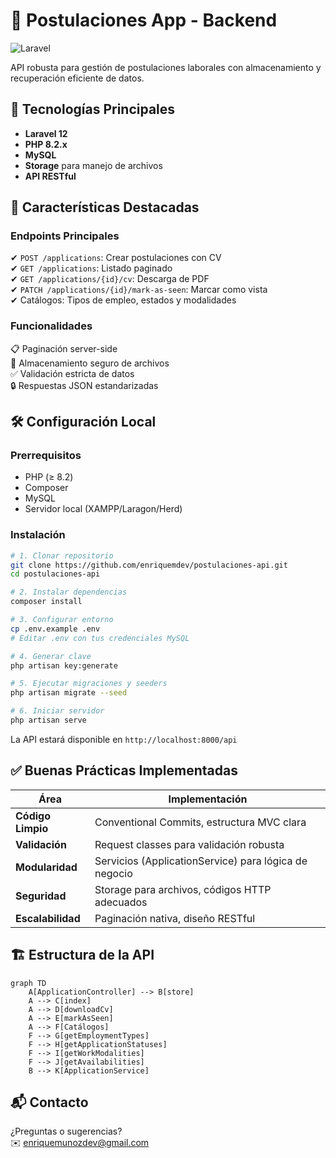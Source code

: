 # 📄 Postulaciones App - Backend

![Laravel](https://img.shields.io/badge/Laravel-12-FF2D20?logo=laravel)

API robusta para gestión de postulaciones laborales con almacenamiento y recuperación eficiente de datos.

## 🚀 Tecnologías Principales

- **Laravel 12**
- **PHP 8.2.x**
- **MySQL**
- **Storage** para manejo de archivos
- **API RESTful**

## 🌟 Características Destacadas

### Endpoints Principales
✔ `POST /applications`: Crear postulaciones con CV  
✔ `GET /applications`: Listado paginado  
✔ `GET /applications/{id}/cv`: Descarga de PDF  
✔ `PATCH /applications/{id}/mark-as-seen`: Marcar como vista  
✔ Catálogos: Tipos de empleo, estados y modalidades  

### Funcionalidades
📋 Paginación server-side  
📄 Almacenamiento seguro de archivos  
✅ Validación estricta de datos  
🔒 Respuestas JSON estandarizadas  

## 🛠️ Configuración Local

### Prerrequisitos
- PHP (≥ 8.2)
- Composer
- MySQL
- Servidor local (XAMPP/Laragon/Herd)

### Instalación
```bash
# 1. Clonar repositorio
git clone https://github.com/enriquemdev/postulaciones-api.git
cd postulaciones-api

# 2. Instalar dependencias
composer install

# 3. Configurar entorno
cp .env.example .env
# Editar .env con tus credenciales MySQL

# 4. Generar clave
php artisan key:generate

# 5. Ejecutar migraciones y seeders
php artisan migrate --seed

# 6. Iniciar servidor
php artisan serve
```

La API estará disponible en `http://localhost:8000/api`

## ✅ Buenas Prácticas Implementadas

| Área               | Implementación                                                                 |
|--------------------|-------------------------------------------------------------------------------|
| **Código Limpio** | Conventional Commits, estructura MVC clara                                   |
| **Validación**    | Request classes para validación robusta                                      |
| **Modularidad**   | Servicios (ApplicationService) para lógica de negocio                        |
| **Seguridad**     | Storage para archivos, códigos HTTP adecuados                                |
| **Escalabilidad** | Paginación nativa, diseño RESTful                                           |

## 🏗️ Estructura de la API

```mermaid
graph TD
    A[ApplicationController] --> B[store]
    A --> C[index]
    A --> D[downloadCv]
    A --> E[markAsSeen]
    A --> F[Catálogos]
    F --> G[getEmploymentTypes]
    F --> H[getApplicationStatuses]
    F --> I[getWorkModalities]
    F --> J[getAvailabilities]
    B --> K[ApplicationService]
```

## 📬 Contacto

¿Preguntas o sugerencias?  
✉️ [enriquemunozdev@gmail.com](mailto:enriquemunozdev@gmail.com)